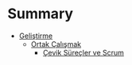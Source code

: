 # Summary

* [Geliştirme](gelistirme/README.md)
  * [Ortak Çalışmak](ortak_calismak/README.md)
    * [Çevik Süreçler ve Scrum](cevik_surecler_ve_scrum/README.md)

